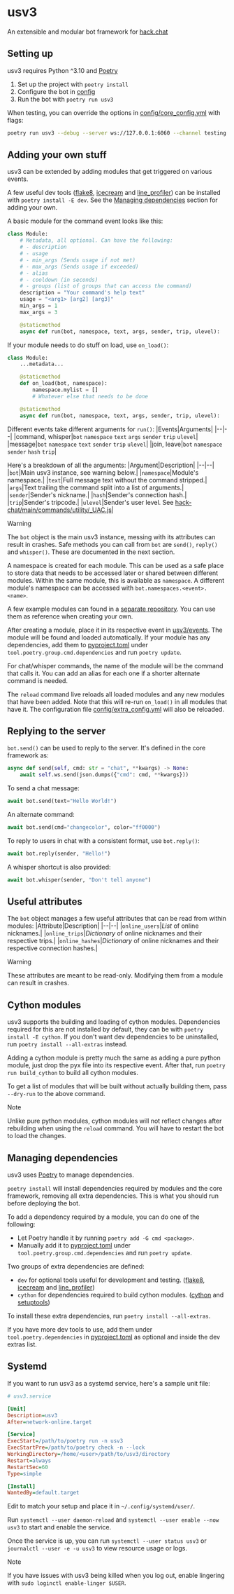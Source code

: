 # usv3
An extensible and modular bot framework for [hack.chat](https://hack.chat)


## Setting up
usv3 requires Python ^3.10 and [Poetry](https://python-poetry.org/)
1. Set up the project with `poetry install`
2. Configure the bot in [config](../config)
3. Run the bot with `poetry run usv3`

When testing, you can override the options in [config/core_config.yml](../config/core_config.yml) with flags:
```bash
poetry run usv3 --debug --server ws://127.0.0.1:6060 --channel testing
```


## Adding your own stuff
usv3 can be extended by adding modules that get triggered on various events.

A few useful dev tools ([flake8](https://github.com/PyCQA/flake8), [icecream](https://github.com/gruns/icecream) and [line_profiler](https://github.com/pyutils/line_profiler)) can be installed with `poetry install -E dev`. See the [Managing dependencies](#managing-dependencies) section for adding your own.

A basic module for the command event looks like this:
```python
class Module:
    # Metadata, all optional. Can have the following:
    # - description
    # - usage
    # - min_args (Sends usage if not met)
    # - max_args (Sends usage if exceeded)
    # - alias
    # - cooldown (in seconds)
    # - groups (list of groups that can access the command)
    description = "Your command's help text"
    usage = "<arg1> [arg2] [arg3]"
    min_args = 1
    max_args = 3

    @staticmethod
    async def run(bot, namespace, text, args, sender, trip, ulevel):
```
If your module needs to do stuff on load, use `on_load()`:
```python
class Module:
    ...metadata...

    @staticmethod
    def on_load(bot, namespace):
        namespace.mylist = []
        # Whatever else that needs to be done

    @staticmethod
    async def run(bot, namespace, text, args, sender, trip, ulevel):
```

Different events take different arguments for `run()`:
|Events|Arguments|
|--|--|
|command, whisper|`bot` `namespace` `text` `args` `sender` `trip` `ulevel`|
|message|`bot` `namespace` `text` `sender` `trip` `ulevel`|
|join, leave|`bot` `namespace` `sender` `hash` `trip`|

Here's a breakdown of all the arguments:
|Argument|Description|
|--|--|
|`bot`|Main usv3 instance, see warning below.|
|`namespace`|Module's namespace.|
|`text`|Full message text without the command stripped.|
|`args`|Text trailing the command split into a list of arguments.|
|`sender`|Sender's nickname.|
|`hash`|Sender's connection hash.|
|`trip`|Sender's tripcode.|
|`ulevel`|Sender's user level. See [hack-chat/main/commands/utility/_UAC.js](https://github.com/hack-chat/main/blob/752d172dd58022f5c65dc8d002ebc9da71949b1d/commands/utility/_UAC.js#L51-L60)|

> [!WARNING]
> The `bot` object is the main usv3 instance, messing with its attributes can result in crashes. Safe methods you can call from `bot` are `send()`, `reply()` and `whisper()`. These are documented in the next section.

A namespace is created for each module. This can be used as a safe place to store data that needs to be accessed later or shared between different modules. Within the same module, this is available as `namespace`. A different module's namespace can be accessed with `bot.namespaces.<event>.<name>`.

A few example modules can found in a [separate repository](https://github.com/AnnikaV9/usv3-modules). You can use them as reference when creating your own.

After creating a module, place it in its respective event in [usv3/events](../usv3/events). The module will be found and loaded automatically. If your module has any dependencies, add them to [pyproject.toml](../pyproject.toml) under `tool.poetry.group.cmd.dependencies` and run `poetry update`.

For chat/whisper commands, the name of the module will be the command that calls it. You can add an alias for each one if a shorter alternate command is needed.

The `reload` command live reloads all loaded modules and any new modules that have been added. Note that this will re-run `on_load()` in all modules that have it. The configuration file [config/extra_config.yml](../config/extra_config.yml) will also be reloaded.


## Replying to the server
`bot.send()` can be used to reply to the server. It's defined in the core framework as:
```python
async def send(self, cmd: str = "chat", **kwargs) -> None:
    await self.ws.send(json.dumps({"cmd": cmd, **kwargs}))
```
To send a chat message:
```python
await bot.send(text="Hello World!")
```
An alternate command:
```python
await bot.send(cmd="changecolor", color="ff0000")
```
To reply to users in chat with a consistent format, use `bot.reply()`:
```python
await bot.reply(sender, "Hello!")
```
A whisper shortcut is also provided:
```python
await bot.whisper(sender, "Don't tell anyone")
```


## Useful attributes
The `bot` object manages a few useful attributes that can be read from within modules:
|Attribute|Description|
|--|--|
|`online_users`|*List* of online nicknames.|
|`online_trips`|*Dictionary* of online nicknames and their respective trips.|
|`online_hashes`|*Dictionary* of online nicknames and their respective connection hashes.|

> [!WARNING]
> These attributes are meant to be read-only. Modifying them from a module can result in crashes.


## Cython modules
usv3 supports the building and loading of cython modules. Dependencies required for this are not installed by default, they can be with `poetry install -E cython`.  If you don't want dev dependencies to be uninstalled, run `poetry install --all-extras` instead.

Adding a cython module is pretty much the same as adding a pure python module, just drop the pyx file into its respective event. After that, run `poetry run build_cython` to build all cython modules.

To get a list of modules that will be built without actually building them, pass `--dry-run` to the above command.

> [!NOTE]
> Unlike pure python modules, cython modules will not reflect changes after rebuilding when using the `reload` command. You will have to restart the bot to load the changes.


## Managing dependencies
usv3 uses [Poetry](https://python-poetry.org/) to manage dependencies.

`poetry install` will install dependencies required by modules and the core framework, removing all extra dependencies. This is what you should run before deploying the bot.

To add a dependency required by a module, you can do one of the following:
- Let Poetry handle it by running `poetry add -G cmd <package>`.
- Manually add it to [pyproject.toml](../pyproject.toml) under `tool.poetry.group.cmd.dependencies` and run `poetry update`.

Two groups of extra dependencies are defined:
- `dev` for optional tools useful for development and testing. ([flake8](https://github.com/PyCQA/flake8), [icecream](https://github.com/gruns/icecream) and [line_profiler](https://github.com/pyutils/line_profiler))
- `cython` for dependencies required to build cython modules. ([cython](https://github.com/cython/cython) and [setuptools](https://github.com/pypa/setuptools))

To install these extra dependencies, run `poetry install --all-extras`.

If you have more dev tools to use, add them under `tool.poetry.dependencies` in [pyproject.toml](./pyproject.toml) as optional and inside the dev extras list.


## Systemd
If you want to run usv3 as a systemd service, here's a sample unit file:
```ini
# usv3.service

[Unit]
Description=usv3
After=network-online.target

[Service]
ExecStart=/path/to/poetry run -n usv3
ExecStartPre=/path/to/poetry check -n --lock
WorkingDirectory=/home/<user>/path/to/usv3/directory
Restart=always
RestartSec=60
Type=simple

[Install]
WantedBy=default.target
```
Edit to match your setup and place it in `~/.config/systemd/user/`.

Run `systemctl --user daemon-reload` and `systemctl --user enable --now usv3` to start and enable the service.

Once the service is up, you can run `systemctl --user status usv3` or `journalctl --user -e -u usv3` to view resource usage or logs.

> [!NOTE]
> If you have issues with usv3 being killed when you log out, enable lingering with `sudo loginctl enable-linger $USER`.
